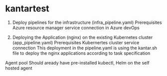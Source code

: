 # kantartest


1. Deploy pipelines for the infrastructure (infra_pipeline.yaml)
   Prerequisites
   Azure resource manager service connection in Azure devOps

2. Deploying the Application (nginx) on the existing Kubernetes cluster (app_pipeline.yaml)
   Prerequisites
   Kubernertes cluster service connection
   This deployment in the pipeline.yaml is using the kantar.sh file to deploy the nginx applications according to task specification 
  
  Agent pool 
  Should aready have pre-installed kubectl, Helm on the self hosted agent
